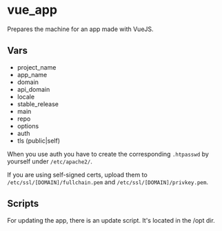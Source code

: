 # vue_app

Prepares the machine for an app made with VueJS.

## Vars

- project_name
- app_name
- domain
- api_domain
- locale
- stable_release
- main
- repo
- options
- auth
- tls (public|self)

When you use auth you have to create the corresponding `.htpasswd` by yourself under `/etc/apache2/`.

If you are using self-signed certs, upload them to `/etc/ssl/[DOMAIN]/fullchain.pem` and  `/etc/ssl/[DOMAIN]/privkey.pem`.

## Scripts

For updating the app, there is an update script. It's located in the /opt dir.
